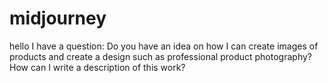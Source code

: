 # midjourney
hello I have a question: Do you have an idea on how I can create images of products and create a design such as professional product photography? How can I write a description of this work?
